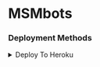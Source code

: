 # MSMbots

### Deployment Methods
<details><summary>Deploy To Heroku</summary>
<p>
<br>
<a href="https://heroku.com/deploy?template=https://github.com/CINIMAvilla/Tom_herok">
  <img src="https://www.herokucdn.com/deploy/button.svg" alt="Deploy To Heroku">
</a>
</p>
</details>
